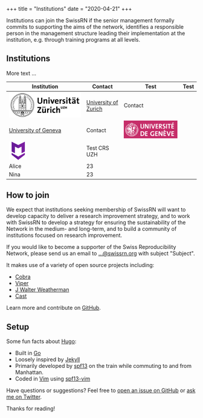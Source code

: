 +++
title = "Institutions"
date = "2020-04-21"
+++

Institutions can join the SwissRN if the senior management formally commits to supporting the aims of the network, identifies a responsible person in the management structure leading their implementation at the institution, e.g. through training programs at all levels.



## Institutions
More text ...

Institution | Contact | Test | Test
--------|------ |------ |------
![alt text](./../img/logo_uzh.png "Logo Title Text 1") | [University of Zurich](https://www.uzh.ch/cmsssl/en.html)| Contact  |
[University of Geneva](https://www.unige.ch)| Contact | ![alt text](./../img/logo_unige.png "Logo Title Text 1")  |
 ![University of Zurich](https://github.com/adam-p/markdown-here/raw/master/src/common/images/icon48.png "Logo Title Text 1") | Test CRS UZH
Alice | 23
Nina | 23

## How to join
We expect that institutions seeking membership of SwissRN will want to develop capacity to deliver a research improvement strategy, and to work with SwissRN to develop a strategy for ensuring the sustainability of the Network in the medium- and long-term, and to build a community of institutions focused on research improvement.

If you would like to become a supporter of the Swiss Reproducibility Network, please send us an email to ...@swissrn.org with subject "Subject".


It makes use of a variety of open source projects including:

* [Cobra](https://github.com/spf13/cobra)
* [Viper](https://github.com/spf13/viper)
* [J Walter Weatherman](https://github.com/spf13/jWalterWeatherman)
* [Cast](https://github.com/spf13/cast)

Learn more and contribute on [GitHub](https://github.com/spf13).

## Setup

Some fun facts about [Hugo](http://gohugo.io/):

* Built in [Go](http://golang.org/)
* Loosely inspired by [Jekyll](http://jekyllrb.com/)
* Primarily developed by [spf13](http://spf13.com/) on the train while commuting to and from Manhattan.
* Coded in [Vim](http://vim.org) using [spf13-vim](http://vim.spf13.com/)

Have questions or suggestions? Feel free to [open an issue on GitHub](https://github.com/spf13/hugo/issues/new) or [ask me on Twitter](https://twitter.com/spf13).

Thanks for reading!
